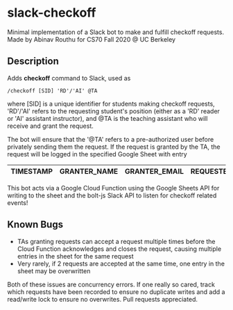 # slack-checkoff
Minimal implementation of a Slack bot to make and fulfill checkoff requests.
Made by Abinav Routhu for CS70 Fall 2020 @ UC Berkeley

## Description 
Adds **checkoff** command to Slack, used as 

```
/checkoff [SID] 'RD'/'AI' @TA
```

where [SID] is a unique identifier for students making checkoff requests, 'RD'/'AI' refers to the requesting student's position 
(either as a 'RD' reader or 'AI' assistant instructor), and @TA is the teaching assistant who will receive and grant the request. 

The bot will ensure that the '@TA' refers to a pre-authorized user before privately sending them the request. 
If the request is granted by the TA, the request will be logged in the specified Google Sheet with entry

|  TIMESTAMP |  GRANTER_NAME  |  GRANTER_EMAIL  |  REQUESTER_NAME  |  REQUESTER_SID  |  REQUESTER_POSITION  |
|------------|----------------|-----------------|------------------|-----------------|----------------------|

This bot acts via a Google Cloud Function using the Google Sheets API for writing to the sheet and the bolt-js Slack API to listen for checkoff related events!

## Known Bugs
- TAs granting requests can accept a request multiple times before the Cloud Function acknowledges and closes the request, causing multiple entries in the sheet for the same request 
- Very rarely, if 2 requests are accepted at the same time, one entry in the sheet may be overwritten 

Both of these issues are concurrency errors. If one really so cared, track which requests have been recorded to ensure no duplicate writes and add a read/write lock to ensure no overwrites. Pull requests appreciated. 
